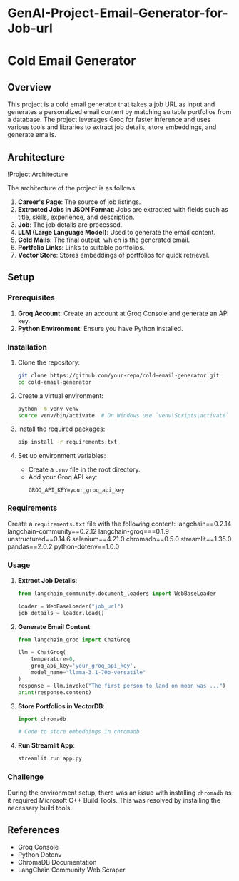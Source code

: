 # GenAI-Project-Email-Generator-for-Job-url
# Cold Email Generator

## Overview

This project is a cold email generator that takes a job URL as input and generates a personalized email content by matching suitable portfolios from a database. The project leverages Groq for faster inference and uses various tools and libraries to extract job details, store embeddings, and generate emails.

## Architecture

!Project Architecture

The architecture of the project is as follows:
1. **Career's Page**: The source of job listings.
2. **Extracted Jobs in JSON Format**: Jobs are extracted with fields such as title, skills, experience, and description.
3. **Job**: The job details are processed.
4. **LLM (Large Language Model)**: Used to generate the email content.
5. **Cold Mails**: The final output, which is the generated email.
6. **Portfolio Links**: Links to suitable portfolios.
7. **Vector Store**: Stores embeddings of portfolios for quick retrieval.

## Setup

### Prerequisites

1. **Groq Account**: Create an account at Groq Console and generate an API key.
2. **Python Environment**: Ensure you have Python installed.

### Installation

1. Clone the repository:
    ```bash
    git clone https://github.com/your-repo/cold-email-generator.git
    cd cold-email-generator
    ```

2. Create a virtual environment:
    ```bash
    python -m venv venv
    source venv/bin/activate  # On Windows use `venv\Scripts\activate`
    ```

3. Install the required packages:
    ```bash
    pip install -r requirements.txt
    ```

4. Set up environment variables:
    - Create a `.env` file in the root directory.
    - Add your Groq API key:
        ```
        GROQ_API_KEY=your_groq_api_key
        ```

### Requirements

Create a `requirements.txt` file with the following content:
langchain==0.2.14 langchain-community==0.2.12 langchain-groq===0.1.9 unstructured==0.14.6 selenium==4.21.0 chromadb==0.5.0 streamlit==1.35.0 pandas==2.0.2 python-dotenv==1.0.0


### Usage

1. **Extract Job Details**:
    ```python
    from langchain_community.document_loaders import WebBaseLoader

    loader = WebBaseLoader("job_url")
    job_details = loader.load()
    ```

2. **Generate Email Content**:
    ```python
    from langchain_groq import ChatGroq

    llm = ChatGroq(
        temperature=0,
        groq_api_key='your_groq_api_key',
        model_name="llama-3.1-70b-versatile"
    )
    response = llm.invoke("The first person to land on moon was ...")
    print(response.content)
    ```

3. **Store Portfolios in VectorDB**:
    ```python
    import chromadb

    # Code to store embeddings in chromadb
    ```

4. **Run Streamlit App**:
    ```bash
    streamlit run app.py
    ```

### Challenge

During the environment setup, there was an issue with installing `chromadb` as it required Microsoft C++ Build Tools. This was resolved by installing the necessary build tools.

## References

- Groq Console
- Python Dotenv
- ChromaDB Documentation
- LangChain Community Web Scraper

